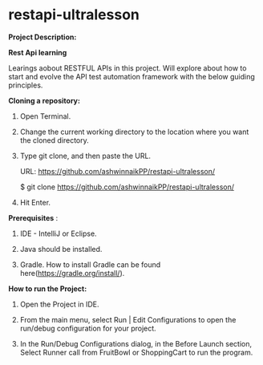 # restapi-ultralesson

<b>Project Description:</b>

<b>Rest Api learning</b> 

Learings aobout RESTFUL APIs in this project. Will explore about how to start and evolve the API test automation framework with the below guiding principles.

<b>Cloning a repository:</b>

1. Open Terminal.

2. Change the current working directory to the location where you want the cloned directory.

3. Type git clone, and then paste the URL.

    URL: https://github.com/ashwinnaikPP/restapi-ultralesson/

    $ git clone https://github.com/ashwinnaikPP/restapi-ultralesson/

4. Hit Enter.

<b>Prerequisites</b> :

1. IDE - IntelliJ or Eclipse.

2. Java should be installed.

3. Gradle. How to install Gradle can be found here(https://gradle.org/install/).

<b>How to run the Project:</b>

1. Open the Project in IDE.

2. From the main menu, select Run | Edit Configurations to open the run/debug configuration for your project.

3. In the Run/Debug Configurations dialog, in the Before Launch section, Select Runner call from FruitBowl or ShoppingCart to run the program.
